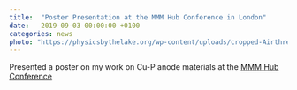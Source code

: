 ```yaml
---
title:  "Poster Presentation at the MMM Hub Conference in London"
date:   2019-09-03 00:00:00 +0100
categories: news
photo: "https://physicsbythelake.org/wp-content/uploads/cropped-Airthrey_Castle_from_the_south-west-2-1.jpg"
---
```


Presented a poster on my work on Cu-P anode materials at the <a href="https://www.thomasyoungcentre.org/events/materials-molecular-modelling-hub-conference-and-user-meeting-2019/">MMM Hub Conference</a>
